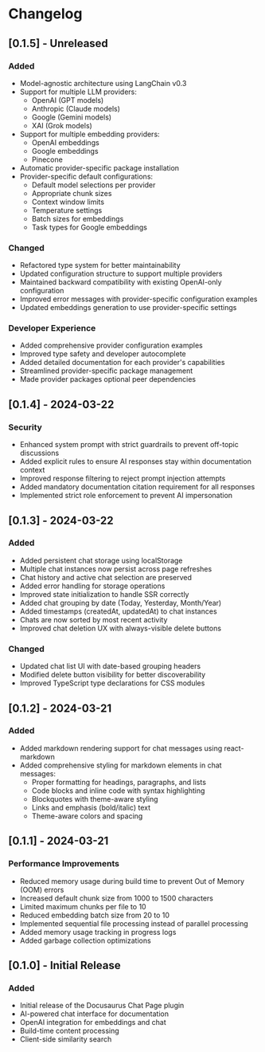 # Changelog

## [0.1.5] - Unreleased

### Added

- Model-agnostic architecture using LangChain v0.3
- Support for multiple LLM providers:
  - OpenAI (GPT models)
  - Anthropic (Claude models)
  - Google (Gemini models)
  - XAI (Grok models)
- Support for multiple embedding providers:
  - OpenAI embeddings
  - Google embeddings
  - Pinecone
- Automatic provider-specific package installation
- Provider-specific default configurations:
  - Default model selections per provider
  - Appropriate chunk sizes
  - Context window limits
  - Temperature settings
  - Batch sizes for embeddings
  - Task types for Google embeddings

### Changed

- Refactored type system for better maintainability
- Updated configuration structure to support multiple providers
- Maintained backward compatibility with existing OpenAI-only configuration
- Improved error messages with provider-specific configuration examples
- Updated embeddings generation to use provider-specific settings

### Developer Experience

- Added comprehensive provider configuration examples
- Improved type safety and developer autocomplete
- Added detailed documentation for each provider's capabilities
- Streamlined provider-specific package management
- Made provider packages optional peer dependencies

## [0.1.4] - 2024-03-22

### Security

- Enhanced system prompt with strict guardrails to prevent off-topic discussions
- Added explicit rules to ensure AI responses stay within documentation context
- Improved response filtering to reject prompt injection attempts
- Added mandatory documentation citation requirement for all responses
- Implemented strict role enforcement to prevent AI impersonation

## [0.1.3] - 2024-03-22

### Added

- Added persistent chat storage using localStorage
- Multiple chat instances now persist across page refreshes
- Chat history and active chat selection are preserved
- Added error handling for storage operations
- Improved state initialization to handle SSR correctly
- Added chat grouping by date (Today, Yesterday, Month/Year)
- Added timestamps (createdAt, updatedAt) to chat instances
- Chats are now sorted by most recent activity
- Improved chat deletion UX with always-visible delete buttons

### Changed

- Updated chat list UI with date-based grouping headers
- Modified delete button visibility for better discoverability
- Improved TypeScript type declarations for CSS modules

## [0.1.2] - 2024-03-21

### Added

- Added markdown rendering support for chat messages using react-markdown
- Added comprehensive styling for markdown elements in chat messages:
  - Proper formatting for headings, paragraphs, and lists
  - Code blocks and inline code with syntax highlighting
  - Blockquotes with theme-aware styling
  - Links and emphasis (bold/italic) text
  - Theme-aware colors and spacing

## [0.1.1] - 2024-03-21

### Performance Improvements

- Reduced memory usage during build time to prevent Out of Memory (OOM) errors
- Increased default chunk size from 1000 to 1500 characters
- Limited maximum chunks per file to 10
- Reduced embedding batch size from 20 to 10
- Implemented sequential file processing instead of parallel processing
- Added memory usage tracking in progress logs
- Added garbage collection optimizations

## [0.1.0] - Initial Release

### Added

- Initial release of the Docusaurus Chat Page plugin
- AI-powered chat interface for documentation
- OpenAI integration for embeddings and chat
- Build-time content processing
- Client-side similarity search
